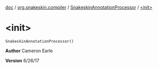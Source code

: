 [doc](../../index.md) / [org.snakeskin.compiler](../index.md) / [SnakeskinAnnotationProcessor](index.md) / [&lt;init&gt;](./-init-.md)

# &lt;init&gt;

`SnakeskinAnnotationProcessor()`

**Author**
Cameron Earle

**Version**
6/26/17

